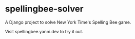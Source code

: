 # spellingbee-solver
A Django project to solve New York Time's Spelling Bee game.

Visit spellingbee.yanni.dev to try it out.
